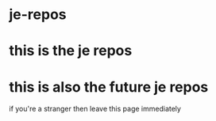 # je-repos
# this is the je repos
# this is also the future je repos
if you're a stranger then leave this page immediately
